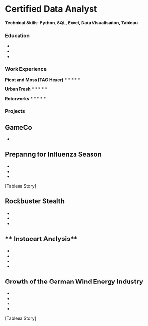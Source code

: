 # Certified Data Analyst
#### Technical Skills: Python, SQL, Excel, Data Visualisation, Tableau
### Education
*
*
*

### Work Experience

**Picot and Moss (TAG Heuer)**
*
*
*
*
*

**Urban Fresh**
*
*
*
*
*

**Rotorworks**
*
*
*
*
*

### Projects
**GameCo**
-
-

**Preparing for Influenza Season**
-
-
-
-
[Tableua Story]

**Rockbuster Stealth**
-
-
-
-

** Instacart Analysis**
-
-
-
-
-

**Growth of the German Wind Energy Industry**
-
-
-
-
-
[Tableua Story]
